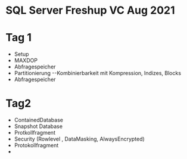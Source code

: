 # SQL Server Freshup VC Aug 2021


 # Tag 1

 * Setup
 * MAXDOP
 * Abfragespeicher
 * Partitionierung
	--Kombinierbarkeit mit Kompression, Indizes, Blocks
 * Abfragespeicher


 # Tag2
 * ContainedDatabase
 * Snapshot Database
 * Protkollfragment
 * Security (Rowlevel , DataMasking, AlwaysEncrypted)
 * Protokollfragment
 * 
